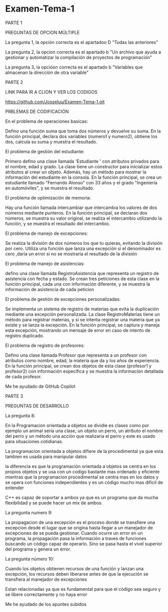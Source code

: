 # Examen-Tema-1

PARTE 1 

PREGUNTAS DE OPCION MÚLTIPLE

La pregunta 1, la opción correcta es el apartadoo D "Todas las anteriores"

La pregunta 2, la opcion correcta es el apartado b "Un archivo que ayuda a gestionar y automatizar la compilación de proyectos de programación"

La pregunta 3, la opcióon correcta es el apartado b "Variables que almacenan la dirección de otra variable"

PARTE 2

LINK PARA IR A CLION Y VER LOS CODIGOS

https://github.com/Josseluu/Examen-Tema-1.git

PRBLEMAS DE CODIFICACIÓN

En el problema de operaciones basicas: 

Defino una función suma que toma dos números y devuelve su suma. En la función principal, declara dos variables (numero1 y numero2), obtiene los dos, calcula su suma y muestra el resultado.

El problema de gestión del estudiante: 

Primero defino una clase llamada 'Estudiante ' con atributos privados para el nombre, edad y grado. La clase tiene un constructor para inicializar estos atributos al crear un objeto. Además, hay un método para mostrar la información del estudiante en la consola. En la función principal, se crea un estudiante llamado "Fernando Alonso" con 33 años y el grado "Ingeniería en automóviles", y se muestra el resultado.

El problema de optimización de memoria:

Hay una función llamada intercambiar que intercambia los valores de dos números mediante punteros. En la función principal, se declaran dos números, se muestra su valor original, se realiza el intercambio utilizando la función, y se muestra el resultado del intercambio.

El problema de manejo de excepciones:

Se realiza la división de dos números los que tu quieras, evitando la división por cero. Utiliza una función que lanza una excepción si el denominador es cero ,daría un error si no se mostraría el resultado de la división

El problema de manejo de asistencias:

defino una clase llamada RegistroAsistencia que representa un registro de asistencia con fecha y estado. Se crean tres peticiones de esta clase en la función principal, cada una con información diferente, y se muestra la información de asistencia de cada peticion

El problema de gestión de excepciones personalizadas: 

Se implementa un sistema de registro de materias que evita la duplicación mediante una excepción personalizada. La clase RegistroMaterias tiene un método para registrar materias, y si se intenta registrar una materia que ya existe y se lanza la excepción. En la función principal, se captura y maneja esta excepción, mostrando un mensaje de error en caso de intento de registro duplicado.

El problema de registro de profesores:

Defino una clase llamada Profesor que representa a un profesor con atributos como nombre, edad, la materia que da y  los años de experiencia. En la función principal, se crean dos objetos de esta clase (profesor1 y profesor2) con información específica y se muestra la información detallada de cada profesor. 


Me he ayudado de GitHub Copilot

 
PARTE 3 

PREGUNTAS DE DESARROLLO

La pregunta 8:

En la Programacion orientada a objetos se dividie es clases como por ejemplo un animal seria una clase, un objeto un perro, un atributo el nombre del perro y un método una acción que realizaria el perro y este es usado para situaciones cotidianas.

La programacion orientada a objetos difiere de la procedimental ya que esta tambien es usada para manipular datos

la diferencia es que la programación orientada a objetos se centra en los propios objetos y se usa con un codigo bastante mas ordenado y eficiente mientras que la programacion procedimental se centra mas en los datos y se opera con funciones independientes y es un código mucho mas díficil de entender

C++ es capaz de soportar a ambos ya que es un programa que da mucha flexibilidad y se puede hacer un mix de ambos.

La pregunta numero 9:

La propagacion de una excepción es el proceso donde se transfiere una excepcion desde el lugar que se origina hasta llegar a un manejador de excepciones de se pueda gestionar.
Cuando ocurre un error en un programa, la propagación pasa la información a traves de funciones buscando un código capaz de operarlo. Sino se pasa hasta el vivel superior del programa y genera un error.

La pregunta número 10:

Cuando los objetos obtienen recursos de una función y lanzan una excepción, los recursos deben liberarse antes de que la ejecución se transfiera al manejador de excepciones

Estan relacionadas ya que es fundamental para que el código sea seguro y se libere correctamente y no haya error


Me  he ayudado de los apuntes subidos

